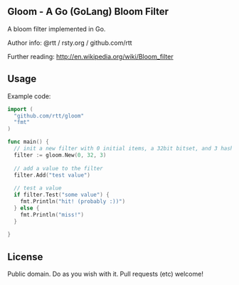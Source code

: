 Gloom - A Go (GoLang) Bloom Filter
-----

A bloom filter implemented in Go.

Author info: @rtt / rsty.org / github.com/rtt

Further reading: http://en.wikipedia.org/wiki/Bloom_filter

Usage
-----

Example code:

````Go
import (
  "github.com/rtt/gloom"
  "fmt"
)

func main() {
  // init a new filter with 0 initial items, a 32bit bitset, and 3 hash functions
  filter := gloom.New(0, 32, 3)
  
  // add a value to the filter
  filter.Add("test value")
  
  // test a value
  if filter.Test("some value") {
    fmt.Println("hit! (probably :))")
  } else {
    fmt.Println("miss!")
  }
  
}

````


License
-----

Public domain. Do as you wish with it. Pull requests (etc) welcome!


